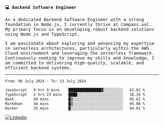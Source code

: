 
<samp>
  
#### 💻 Backend Software Engineer

As a dedicated Backend Software Engineer with a strong foundation in Node.js, I currently thrive at Compass.uol. My primary focus is on developing robust backend solutions using Node.js and TypeScript.

I am passionate about exploring and advancing my expertise in serverless architectures, particularly within the AWS Cloud environment and leveraging the serverless framework. Continuously seeking to improve my skills and knowledge, I am committed to delivering high-quality, scalable, and efficient backend systems.

---

<!--START_SECTION:waka-->

```txt
From: 06 July 2024 - To: 13 July 2024

JavaScript   9 hrs 9 mins    ███████████████▓░░░░░░░░░   62.81 %
TypeScript   2 hrs 23 mins   ████░░░░░░░░░░░░░░░░░░░░░   16.34 %
Bash         49 mins         █▒░░░░░░░░░░░░░░░░░░░░░░░   05.62 %
Markdown     44 mins         █▒░░░░░░░░░░░░░░░░░░░░░░░   05.08 %
Docker       35 mins         █░░░░░░░░░░░░░░░░░░░░░░░░   04.01 %
```

<!--END_SECTION:waka-->
  
</samp>

[![Linkedin](https://img.shields.io/badge/-Mateus%20Garcia-c080ff?style=flat-square&logo=Linkedin&logoColor=white&link=https://www.linkedin.com/in/mpgxc)](https://www.linkedin.com/in/mateusogarcia) 

